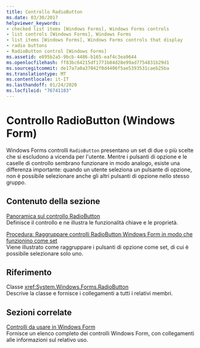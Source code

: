 ```yaml
---
title: Controllo RadioButton
ms.date: 03/30/2017
helpviewer_keywords:
- checked list items [Windows Forms], Windows Forms controls
- list controls [Windows Forms], Windows Forms
- list items [Windows Forms], Windows Forms controls that display
- radio buttons
- RadioButton control [Windows Forms]
ms.assetid: e895b2a5-9bcb-4486-b165-eaf4c3ea9644
ms.openlocfilehash: ff83bc64215df1771b84d28e99ad7754831b29d1
ms.sourcegitcommit: de17a7a0a37042f0d4406f5ae5393531caeb25ba
ms.translationtype: MT
ms.contentlocale: it-IT
ms.lasthandoff: 01/24/2020
ms.locfileid: "76741103"
---
```

# <a name="radiobutton-control-windows-forms"></a>Controllo RadioButton (Windows Form)
Windows Forms controlli `RadioButton` presentano un set di due o più scelte che si escludono a vicenda per l'utente. Mentre i pulsanti di opzione e le caselle di controllo sembrano funzionare in modo analogo, esiste una differenza importante: quando un utente seleziona un pulsante di opzione, non è possibile selezionare anche gli altri pulsanti di opzione nello stesso gruppo.  
  
## <a name="in-this-section"></a>Contenuto della sezione  
 [Panoramica sul controllo RadioButton](radiobutton-control-overview-windows-forms.md)  
 Definisce il controllo e ne illustra le funzionalità chiave e le proprietà.  
  
 [Procedura: Raggruppare controlli RadioButton Windows Form in modo che funzionino come set](how-to-group-windows-forms-radiobutton-controls-to-function-as-a-set.md)  
 Viene illustrato come raggruppare i pulsanti di opzione come set, di cui è possibile selezionare solo uno.  
  
## <a name="reference"></a>Riferimento  
 Classe <xref:System.Windows.Forms.RadioButton>  
 Descrive la classe e fornisce i collegamenti a tutti i relativi membri.  
  
## <a name="related-sections"></a>Sezioni correlate  
 [Controlli da usare in Windows Form](controls-to-use-on-windows-forms.md)  
 Fornisce un elenco completo dei controlli Windows Form, con collegamenti alle informazioni sul relativo uso.
